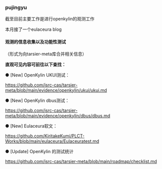 ### pujingyu

截至目前主要工作是进行openkylin的观测工作

本月接了一个eulaceura blog


#### 观测的信息收集以及功能性测试

（形式为向tarsier-meta库合并相关信息）


**直观可见内容可前往以下查找：**


● [New] OpenKylin UKUI测试：

https://github.com/isrc-cas/tarsier-meta/blob/main/evidence/openkylin/ukui/ukui.md

● [New] OpenKylin dbus测试：

https://github.com/isrc-cas/tarsier-meta/blob/main/evidence/openkylin/dbus/dbus.md

● [New] Eulaceura软文：

https://github.com/KiritakeKumi/PLCT-Works/blob/main/eulaceura/Eulaceuratest.md

● [Update] OpenKylin 的测试统计

https://github.com/isrc-cas/tarsier-meta/blob/main/roadmap/checklist.md